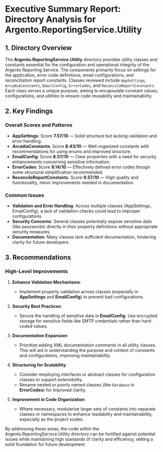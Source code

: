 # Executive Summary Report: Directory Analysis for Argento.ReportingService.Utility

## 1. Directory Overview
The **Argento.ReportingService.Utility** directory provides utility classes and constants essential for the configuration and operational integrity of the Argento Reporting Service. The components primarily focus on settings for the application, error code definitions, email configurations, and reconciliation report constants. Classes reviewed include `AppSettings`, `ArcadiaConstants`, `EmailConfig`, `ErrorCodes`, and `ReconcileReportConstants`. Each class serves a unique purpose, aiming to encapsulate constant values, configurations, and utilities to ensure code reusability and maintainability.

## 2. Key Findings
### Overall Scores and Patterns
- **AppSettings**: Score **7.57/10** — Solid structure but lacking validation and error handling.
- **ArcadiaConstants**: Score **8.43/10** — Well-organized constants with recommendations for using enums and improved structure.
- **EmailConfig**: Score **8.57/10** — Clear properties with a need for security enhancements concerning sensitive information.
- **ErrorCodes**: Score **9.14/10** — Effectively defined error codes though some structural simplification recommended.
- **ReconcileReportConstants**: Score **9.57/10** — High quality and functionality, minor improvements needed in documentation.

### Common Issues
- **Validation and Error Handling**: Across multiple classes (AppSettings, EmailConfig), a lack of validation checks could lead to improper configurations.
- **Security Concerns**: Several classes potentially expose sensitive data (like passwords) directly in their property definitions without appropriate security measures.
- **Documentation**: Many classes lack sufficient documentation, hindering clarity for future developers.

## 3. Recommendations
### High-Level Improvements
1. **Enhance Validation Mechanisms**:
   - Implement property validation across classes (especially in **AppSettings** and **EmailConfig**) to prevent bad configurations.

2. **Security Best Practices**:
   - Secure the handling of sensitive data in **EmailConfig**. Use encrypted storage for sensitive fields like SMTP credentials rather than hard-coded values.

3. **Documentation Expansion**:
   - Prioritize adding XML documentation comments in all utility classes. This will aid in understanding the purpose and context of constants and configurations, improving maintainability.

4. **Structuring for Scalability**:
   - Consider employing interfaces or abstract classes for configuration classes to support extensibility.
   - Rename nested or poorly named classes (like `Database` in **ErrorCodes**) for improved clarity.

5. **Improvement in Code Organization**:
   - Where necessary, modularize larger sets of constants into separate classes or namespaces to enhance readability and maintainability, especially as the project scales.

By addressing these areas, the code within the Argento.ReportingService.Utility directory can be fortified against potential issues while maintaining high standards of clarity and efficiency, setting a solid foundation for future development.